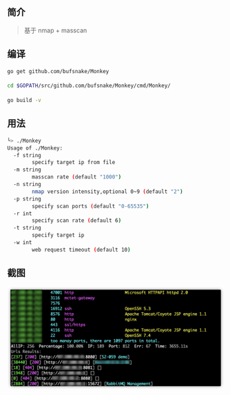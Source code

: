 ## 简介

> 基于 nmap + masscan

## 编译

```bash
go get github.com/bufsnake/Monkey

cd $GOPATH/src/github.com/bufsnake/Monkey/cmd/Monkey/

go build -v
```

## 用法

```bash
└> ./Monkey
Usage of ./Monkey:
  -f string
    	specify target ip from file
  -m string
    	masscan rate (default "1000")
  -n string
    	nmap version intensity,optional 0~9 (default "2")
  -p string
    	specify scan ports (default "0-65535")
  -r int
    	specify scan rate (default 6)
  -t string
    	specify target ip
  -w int
    	web request timeout (default 10)
```

## 截图

![image-20210320130925793](.images/image-20210320130925793.png)